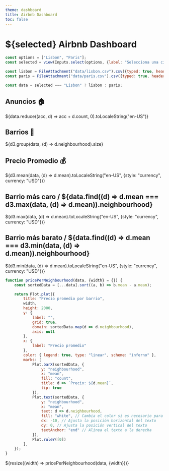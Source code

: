 ```yaml
---
theme: dashboard
title: Airbnb Dashboard
toc: false
---
```


# ${selected} Airbnb Dashboard

<!-- Load and transform the data -->

```js
const options = ["Lisbon", "Paris"];
const selected = view(Inputs.select(options, {label: "Selecciona una ciudad"}));
```

```js
const lisbon = FileAttachment("data/lisbon.csv").csv({typed: true, header: true});
const paris = FileAttachment("data/paris.csv").csv({typed: true, header: true});

const data = selected === "Lisbon" ? lisbon : paris;
```



<!-- Cards with big numbers -->

<div class="grid grid-cols-3">
  <div class="card">
    <h2>Anuncios 🏠</h2>
    <span class="big">${data.reduce((acc, d) => acc + d.count, 0).toLocaleString("en-US")}</span>
  </div>
  <div class="card">
    <h2>Barrios 📌</h2>
    <span class="big">${d3.group(data, (d) => d.neighbourhood).size}</span>
  </div>
  <div class="card">
    <h2>Precio Promedio 💰</h2>
    <span class="big">${d3.mean(data, (d) => d.mean).toLocaleString("en-US", {style: "currency", currency: "USD"})}</span>
  </div>
</div>

<div class="grid grid-cols-2">
  <div class="card">
    <h2>Barrio más caro <span class="muted">/ ${data.find((d) => d.mean === d3.max(data, (d) => d.mean)).neighbourhood}</span></h2>
    <span class="big">${d3.max(data, (d) => d.mean).toLocaleString("en-US", {style: "currency", currency: "USD"})}</span>
  </div>
    <div class="card">
        <h2>Barrio más barato <span class="muted">/ ${data.find((d) => d.mean === d3.min(data, (d) => d.mean)).neighbourhood}</span></h2>
        <span class="big">${d3.min(data, (d) => d.mean).toLocaleString("en-US", {style: "currency", currency: "USD"})}</span>
    </div>  
</div>

<!-- Plot of price per neighbourhood bar chart -->

```js
function pricePerNeighbourhood(data, {width} = {}) {
    const sortedData = [...data].sort((a, b) => b.mean - a.mean);

    return Plot.plot({
        title: "Precio promedio por barrio",
        width,
        height: 2000,
        y: {
            label: "",
            grid: true,
            domain: sortedData.map(d => d.neighbourhood),
            axis: null
        },
        x: {
            label: "Precio promedio"
        },
        color: { legend: true, type: "linear", scheme: "inferno" },
        marks: [
            Plot.barX(sortedData, {
                y: "neighbourhood",
                x: "mean",
                fill: "count",
                title: d => `Precio: ${d.mean}`,
                tip: true
            }),
            Plot.text(sortedData, {
                y: "neighbourhood",
                x: "mean",
                text: d => d.neighbourhood,
                fill: "white", // Cambia el color si es necesario para mejorar la visibilidad
                dx: -10, // Ajusta la posición horizontal del texto
                dy: 0, // Ajusta la posición vertical del texto
                textAnchor: "end" // Alinea el texto a la derecha
            }),
            Plot.ruleY([0])
        ],
    });
}
```

<div class="grid grid-cols-1">
    <div class="card">
        ${resize((width) => pricePerNeighbourhood(data, {width}))}
    </div>
</div>